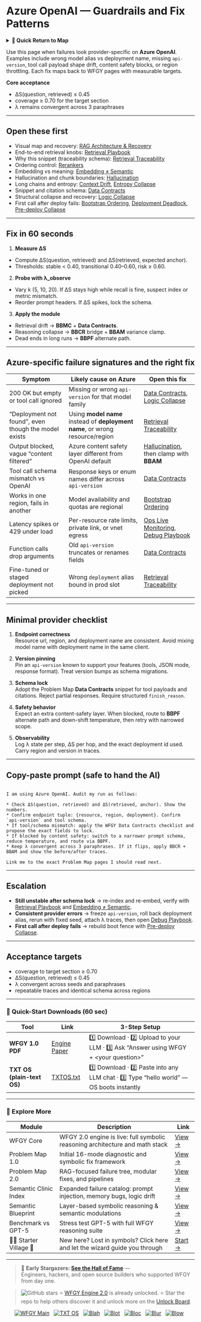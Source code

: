 # Azure OpenAI — Guardrails and Fix Patterns

<details>
  <summary><strong>🧭 Quick Return to Map</strong></summary>

<br>

  > You are in a sub-page of **LLM_Providers**.  
  > To reorient, go back here:  
  >
  > - [**LLM_Providers** — model vendors and deployment options](./README.md)  
  > - [**WFGY Global Fix Map** — main Emergency Room, 300+ structured fixes](../README.md)  
  > - [**WFGY Problem Map 1.0** — 16 reproducible failure modes](../../README.md)  
  >
  > Think of this page as a desk within a ward.  
  > If you need the full triage and all prescriptions, return to the Emergency Room lobby.
</details>


Use this page when failures look provider-specific on **Azure OpenAI**. Examples include wrong model alias vs deployment name, missing `api-version`, tool call payload shape drift, content safety blocks, or region throttling. Each fix maps back to WFGY pages with measurable targets.

**Core acceptance**

- ΔS(question, retrieved) ≤ 0.45  
- coverage ≥ 0.70 for the target section  
- λ remains convergent across 3 paraphrases

---

## Open these first

- Visual map and recovery: [RAG Architecture & Recovery](https://github.com/onestardao/WFGY/blob/main/ProblemMap/rag-architecture-and-recovery.md)
- End-to-end retrieval knobs: [Retrieval Playbook](https://github.com/onestardao/WFGY/blob/main/ProblemMap/retrieval-playbook.md)
- Why this snippet (traceability schema): [Retrieval Traceability](https://github.com/onestardao/WFGY/blob/main/ProblemMap/retrieval-traceability.md)
- Ordering control: [Rerankers](https://github.com/onestardao/WFGY/blob/main/ProblemMap/rerankers.md)
- Embedding vs meaning: [Embedding ≠ Semantic](https://github.com/onestardao/WFGY/blob/main/ProblemMap/embedding-vs-semantic.md)
- Hallucination and chunk boundaries: [Hallucination](https://github.com/onestardao/WFGY/blob/main/ProblemMap/hallucination.md)
- Long chains and entropy: [Context Drift](https://github.com/onestardao/WFGY/blob/main/ProblemMap/context-drift.md), [Entropy Collapse](https://github.com/onestardao/WFGY/blob/main/ProblemMap/entropy-collapse.md)
- Snippet and citation schema: [Data Contracts](https://github.com/onestardao/WFGY/blob/main/ProblemMap/data-contracts.md)
- Structural collapse and recovery: [Logic Collapse](https://github.com/onestardao/WFGY/blob/main/ProblemMap/logic-collapse.md)
- First call after deploy fails: [Bootstrap Ordering](https://github.com/onestardao/WFGY/blob/main/ProblemMap/bootstrap-ordering.md), [Deployment Deadlock](https://github.com/onestardao/WFGY/blob/main/ProblemMap/deployment-deadlock.md), [Pre-deploy Collapse](https://github.com/onestardao/WFGY/blob/main/ProblemMap/predeploy-collapse.md)

---

## Fix in 60 seconds

1) **Measure ΔS**

- Compute ΔS(question, retrieved) and ΔS(retrieved, expected anchor).  
- Thresholds: stable < 0.40, transitional 0.40–0.60, risk ≥ 0.60.

2) **Probe with λ_observe**

- Vary k (5, 10, 20). If ΔS stays high while recall is fine, suspect index or metric mismatch.  
- Reorder prompt headers. If ΔS spikes, lock the schema.

3) **Apply the module**

- Retrieval drift → **BBMC** + **Data Contracts**.  
- Reasoning collapse → **BBCR** bridge + **BBAM** variance clamp.  
- Dead ends in long runs → **BBPF** alternate path.

---

## Azure-specific failure signatures and the right fix

| Symptom | Likely cause on Azure | Open this fix |
|---|---|---|
| 200 OK but empty or tool call ignored | Missing or wrong `api-version` for that model family | [Data Contracts](https://github.com/onestardao/WFGY/blob/main/ProblemMap/data-contracts.md), [Logic Collapse](https://github.com/onestardao/WFGY/blob/main/ProblemMap/logic-collapse.md) |
| “Deployment not found”, even though the model exists | Using **model name** instead of **deployment name**, or wrong resource/region | [Retrieval Traceability](https://github.com/onestardao/WFGY/blob/main/ProblemMap/retrieval-traceability.md) |
| Output blocked, vague “content filtered” | Azure content safety layer different from OpenAI default | [Hallucination](https://github.com/onestardao/WFGY/blob/main/ProblemMap/hallucination.md), then clamp with **BBAM** |
| Tool call schema mismatch vs OpenAI | Response keys or enum names differ across `api-version` | [Data Contracts](https://github.com/onestardao/WFGY/blob/main/ProblemMap/data-contracts.md) |
| Works in one region, fails in another | Model availability and quotas are regional | [Bootstrap Ordering](https://github.com/onestardao/WFGY/blob/main/ProblemMap/bootstrap-ordering.md) |
| Latency spikes or 429 under load | Per-resource rate limits, private link, or vnet egress | [Ops Live Monitoring](https://github.com/onestardao/WFGY/blob/main/ProblemMap/ops/live_monitoring_rag.md), [Debug Playbook](https://github.com/onestardao/WFGY/blob/main/ProblemMap/ops/debug_playbook.md) |
| Function calls drop arguments | Old `api-version` truncates or renames fields | [Data Contracts](https://github.com/onestardao/WFGY/blob/main/ProblemMap/data-contracts.md) |
| Fine-tuned or staged deployment not picked | Wrong `deployment` alias bound in prod slot | [Retrieval Traceability](https://github.com/onestardao/WFGY/blob/main/ProblemMap/retrieval-traceability.md) |

---

## Minimal provider checklist

1) **Endpoint correctness**  
Resource url, region, and deployment name are consistent. Avoid mixing model name with deployment name in the same client.

2) **Version pinning**  
Pin an `api-version` known to support your features (tools, JSON mode, response format). Treat version bumps as schema migrations.

3) **Schema lock**  
Adopt the Problem Map **Data Contracts** snippet for tool payloads and citations. Reject partial responses. Require structured `finish_reason`.

4) **Safety behavior**  
Expect an extra content-safety layer. When blocked, route to **BBPF** alternate path and down-shift temperature, then retry with narrowed scope.

5) **Observability**  
Log λ state per step, ΔS per hop, and the exact deployment id used. Carry region and version in traces.

---

## Copy-paste prompt (safe to hand the AI)

```

I am using Azure OpenAI. Audit my run as follows:

* Check ΔS(question, retrieved) and ΔS(retrieved, anchor). Show the numbers.
* Confirm endpoint tuple: {resource, region, deployment}. Confirm `api-version` and tool schema.
* If tool/schema mismatch: apply the WFGY Data Contracts checklist and propose the exact fields to lock.
* If blocked by content safety: switch to a narrower prompt schema, reduce temperature, and route via BBPF.
* Keep λ convergent across 3 paraphrases. If it flips, apply BBCR + BBAM and show the before/after traces.

Link me to the exact Problem Map pages I should read next.

```

---

## Escalation

- **Still unstable after schema lock** → re-index and re-embed, verify with [Retrieval Playbook](https://github.com/onestardao/WFGY/blob/main/ProblemMap/retrieval-playbook.md) and [Embedding ≠ Semantic](https://github.com/onestardao/WFGY/blob/main/ProblemMap/embedding-vs-semantic.md).  
- **Consistent provider errors** → freeze `api-version`, roll back deployment alias, rerun with fixed seed, attach λ traces, then open [Debug Playbook](https://github.com/onestardao/WFGY/blob/main/ProblemMap/ops/debug_playbook.md).  
- **First call after deploy fails** → rebuild boot fence with [Pre-deploy Collapse](https://github.com/onestardao/WFGY/blob/main/ProblemMap/predeploy-collapse.md).

---

## Acceptance targets

- coverage to target section ≥ 0.70  
- ΔS(question, retrieved) ≤ 0.45  
- λ convergent across seeds and paraphrases  
- repeatable traces and identical schema across regions

---

### 🔗 Quick-Start Downloads (60 sec)

| Tool | Link | 3-Step Setup |
|------|------|--------------|
| **WFGY 1.0 PDF** | [Engine Paper](https://github.com/onestardao/WFGY/blob/main/I_am_not_lizardman/WFGY_All_Principles_Return_to_One_v1.0_PSBigBig_Public.pdf) | 1️⃣ Download · 2️⃣ Upload to your LLM · 3️⃣ Ask “Answer using WFGY + \<your question>” |
| **TXT OS (plain-text OS)** | [TXTOS.txt](https://github.com/onestardao/WFGY/blob/main/OS/TXTOS.txt) | 1️⃣ Download · 2️⃣ Paste into any LLM chat · 3️⃣ Type “hello world” — OS boots instantly |

---

### 🧭 Explore More

| Module                | Description                                              | Link     |
|-----------------------|----------------------------------------------------------|----------|
| WFGY Core             | WFGY 2.0 engine is live: full symbolic reasoning architecture and math stack | [View →](https://github.com/onestardao/WFGY/tree/main/core/README.md) |
| Problem Map 1.0       | Initial 16-mode diagnostic and symbolic fix framework    | [View →](https://github.com/onestardao/WFGY/tree/main/ProblemMap/README.md) |
| Problem Map 2.0       | RAG-focused failure tree, modular fixes, and pipelines   | [View →](https://github.com/onestardao/WFGY/blob/main/ProblemMap/rag-architecture-and-recovery.md) |
| Semantic Clinic Index | Expanded failure catalog: prompt injection, memory bugs, logic drift | [View →](https://github.com/onestardao/WFGY/blob/main/ProblemMap/SemanticClinicIndex.md) |
| Semantic Blueprint    | Layer-based symbolic reasoning & semantic modulations   | [View →](https://github.com/onestardao/WFGY/tree/main/SemanticBlueprint/README.md) |
| Benchmark vs GPT-5    | Stress test GPT-5 with full WFGY reasoning suite         | [View →](https://github.com/onestardao/WFGY/tree/main/benchmarks/benchmark-vs-gpt5/README.md) |
| 🧙‍♂️ Starter Village 🏡 | New here? Lost in symbols? Click here and let the wizard guide you through | [Start →](https://github.com/onestardao/WFGY/blob/main/StarterVillage/README.md) |

---

> 👑 **Early Stargazers: [See the Hall of Fame](https://github.com/onestardao/WFGY/tree/main/stargazers)** —  
> Engineers, hackers, and open source builders who supported WFGY from day one.

> <img src="https://img.shields.io/github/stars/onestardao/WFGY?style=social" alt="GitHub stars"> ⭐ [WFGY Engine 2.0](https://github.com/onestardao/WFGY/blob/main/core/README.md) is already unlocked. ⭐ Star the repo to help others discover it and unlock more on the [Unlock Board](https://github.com/onestardao/WFGY/blob/main/STAR_UNLOCKS.md).

<div align="center">

[![WFGY Main](https://img.shields.io/badge/WFGY-Main-red?style=flat-square)](https://github.com/onestardao/WFGY)
&nbsp;
[![TXT OS](https://img.shields.io/badge/TXT%20OS-Reasoning%20OS-orange?style=flat-square)](https://github.com/onestardao/WFGY/tree/main/OS)
&nbsp;
[![Blah](https://img.shields.io/badge/Blah-Semantic%20Embed-yellow?style=flat-square)](https://github.com/onestardao/WFGY/tree/main/OS/BlahBlahBlah)
&nbsp;
[![Blot](https://img.shields.io/badge/Blot-Persona%20Core-green?style=flat-square)](https://github.com/onestardao/WFGY/tree/main/OS/BlotBlotBlot)
&nbsp;
[![Bloc](https://img.shields.io/badge/Bloc-Reasoning%20Compiler-blue?style=flat-square)](https://github.com/onestardao/WFGY/tree/main/OS/BlocBlocBloc)
&nbsp;
[![Blur](https://img.shields.io/badge/Blur-Text2Image%20Engine-navy?style=flat-square)](https://github.com/onestardao/WFGY/tree/main/OS/BlurBlurBlur)
&nbsp;
[![Blow](https://img.shields.io/badge/Blow-Game%20Logic-purple?style=flat-square)](https://github.com/onestardao/WFGY/tree/main/OS/BlowBlowBlow)
&nbsp;
</div>

